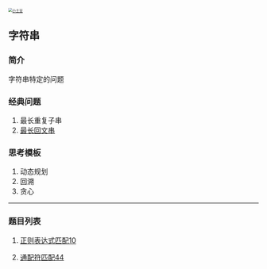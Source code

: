 <p> 
<a href="http://coco66.info:88">
<img src="http://coco66.info:88/leetcode/picture/home.png" alt="小土豆" style="zoom:50%;" /></a>
</p>

## 字符串

### 简介

字符串特定的问题

### 经典问题

1. 最长重复子串
2. [最长回文串](http://coco66.info:88/leetcode/string/LeetCode5.html)

### 思考模板

1. 动态规划
2. 回溯
3. 贪心

----

### 题目列表 

1. [正则表达式匹配10](http://coco66.info:88/leetcode/string/LeetCode10.html)

2. [通配符匹配44](http://coco66.info:88/leetcode/string/LeetCode44.html)

   

